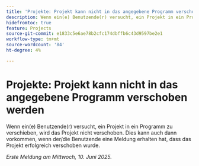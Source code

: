 ```yaml
---
title: 'Projekte: Projekt kann nicht in das angegebene Programm verschoben werden'
description: Wenn ein(e) Benutzende(r) versucht, ein Projekt in ein Programm zu verschieben, wird das Projekt nicht verschoben. Dies kann auch dann vorkommen, wenn der/die Benutzende eine Meldung erhalten hat, dass das Projekt erfolgreich verschoben wurde.
hidefromtoc: true
feature: Projects
source-git-commit: e1833c5e6ae78b2cfc174dbffb6c43d9597be2e1
workflow-type: tm+mt
source-wordcount: '84'
ht-degree: 4%

---
```



# Projekte: Projekt kann nicht in das angegebene Programm verschoben werden

Wenn ein(e) Benutzende(r) versucht, ein Projekt in ein Programm zu verschieben, wird das Projekt nicht verschoben. Dies kann auch dann vorkommen, wenn der/die Benutzende eine Meldung erhalten hat, dass das Projekt erfolgreich verschoben wurde.

_Erste Meldung am Mittwoch, 10. Juni 2025._
